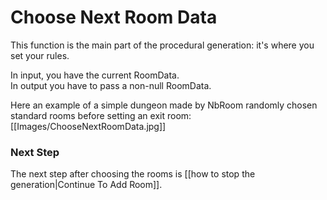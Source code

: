 # Choose Next Room Data

This function is the main part of the procedural generation:
it's where you set your rules.

In input, you have the current RoomData.\
In output you have to pass a non-null RoomData.

Here an example of a simple dungeon made by NbRoom randomly chosen standard rooms before setting an exit room:\
[[Images/ChooseNextRoomData.jpg]]

### **Next Step**
The next step after choosing the rooms is [[how to stop the generation|Continue To Add Room]].